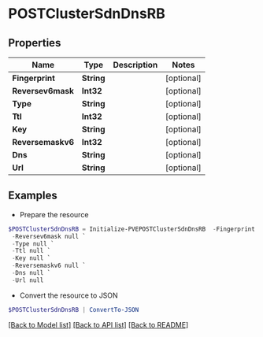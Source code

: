 # POSTClusterSdnDnsRB
## Properties

Name | Type | Description | Notes
------------ | ------------- | ------------- | -------------
**Fingerprint** | **String** |  | [optional] 
**Reversev6mask** | **Int32** |  | [optional] 
**Type** | **String** |  | [optional] 
**Ttl** | **Int32** |  | [optional] 
**Key** | **String** |  | [optional] 
**Reversemaskv6** | **Int32** |  | [optional] 
**Dns** | **String** |  | [optional] 
**Url** | **String** |  | [optional] 

## Examples

- Prepare the resource
```powershell
$POSTClusterSdnDnsRB = Initialize-PVEPOSTClusterSdnDnsRB  -Fingerprint null `
 -Reversev6mask null `
 -Type null `
 -Ttl null `
 -Key null `
 -Reversemaskv6 null `
 -Dns null `
 -Url null
```

- Convert the resource to JSON
```powershell
$POSTClusterSdnDnsRB | ConvertTo-JSON
```

[[Back to Model list]](../README.md#documentation-for-models) [[Back to API list]](../README.md#documentation-for-api-endpoints) [[Back to README]](../README.md)

